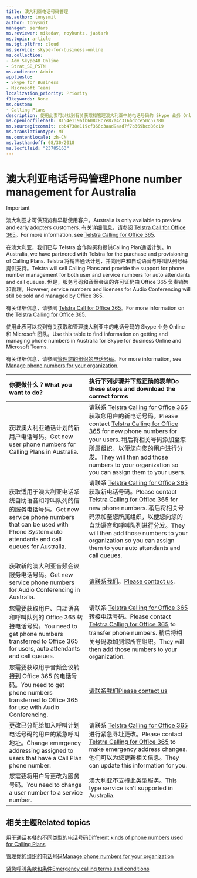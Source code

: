 ```yaml
---
title: 澳大利亚电话号码管理
ms.author: tonysmit
author: tonysmit
manager: serdars
ms.reviewer: mikedav, roykuntz, jastark
ms.topic: article
ms.tgt.pltfrm: cloud
ms.service: skype-for-business-online
ms.collection:
- Adm_Skype4B_Online
- Strat_SB_PSTN
ms.audience: Admin
appliesto:
- Skype for Business
- Microsoft Teams
localization_priority: Priority
f1keywords: None
ms.custom:
- Calling Plans
description: 使用此表可以找到有关获取和管理澳大利亚中的电话号码的 Skype 业务 Online 和 Microsoft 团队。
ms.openlocfilehash: 8154e119afb608c8c7e87a4c316bdcce50c57780
ms.sourcegitcommit: cbb4738e119cf366c3aad9aad7f7b369bcd86c19
ms.translationtype: MT
ms.contentlocale: zh-CN
ms.lasthandoff: 08/30/2018
ms.locfileid: "23785163"
---
```

# <a name="phone-number-management-for-australia"></a><span data-ttu-id="52185-103">澳大利亚电话号码管理</span><span class="sxs-lookup"><span data-stu-id="52185-103">Phone number management for Australia</span></span>
> [!IMPORTANT]
> <span data-ttu-id="52185-104">澳大利亚才可供预览和早期使用客户。</span><span class="sxs-lookup"><span data-stu-id="52185-104">Australia is only available to preview and early adopters customers.</span></span> <span data-ttu-id="52185-105">有关详细信息，请参阅 [Telstra Call for Office 365](https://aka.ms/TelstraVoicePlan)。</span><span class="sxs-lookup"><span data-stu-id="52185-105">For more information, see [Telstra Calling for Office 365](https://aka.ms/TelstraVoicePlan).</span></span>

<span data-ttu-id="52185-106">在澳大利亚，我们已与 Telstra 合作购买和提供Calling Plan通话计划。</span><span class="sxs-lookup"><span data-stu-id="52185-106">In Australia, we have partnered with Telstra for the purchase and provisioning of Calling Plans.</span></span> <span data-ttu-id="52185-107">Telstra 将销售通话计划，并向用户和自动语音与呼叫队列号码提供支持。</span><span class="sxs-lookup"><span data-stu-id="52185-107">Telstra will sell Calling Plans and provide the support for phone number management for both user and service numbers for auto attendants and call queues.</span></span> <span data-ttu-id="52185-108">但是，服务号码和音频会议的许可证仍由 Office 365 负责销售和管理。</span><span class="sxs-lookup"><span data-stu-id="52185-108">However, service numbers and licenses for Audio Conferencing will still be sold and managed by Office 365.</span></span>

<span data-ttu-id="52185-109">有关详细信息，请参阅 [Telstra Call for Office 365](https://aka.ms/TelstraVoicePlan)。</span><span class="sxs-lookup"><span data-stu-id="52185-109">For more information on the [Telstra Calling for Office 365](https://aka.ms/TelstraVoicePlan).</span></span>

<span data-ttu-id="52185-110">使用此表可以找到有关获取和管理澳大利亚中的电话号码的 Skype 业务 Online 和 Microsoft 团队。</span><span class="sxs-lookup"><span data-stu-id="52185-110">Use this table to find information on getting and managing phone numbers in Australia for Skype for Business Online and Microsoft Teams.</span></span>

<span data-ttu-id="52185-111">有关详细信息，请参阅[管理您的组织的电话号码](manage-phone-numbers-for-your-organization.md)。</span><span class="sxs-lookup"><span data-stu-id="52185-111">For more information, see  [Manage phone numbers for your organization](manage-phone-numbers-for-your-organization.md).</span></span>
  
|<span data-ttu-id="52185-112">**你要做什么？**</span><span class="sxs-lookup"><span data-stu-id="52185-112">**What you want to do?**</span></span>|<span data-ttu-id="52185-113">**执行下列步骤并下载正确的表单**</span><span class="sxs-lookup"><span data-stu-id="52185-113">**Do these steps and download the correct forms**</span></span>|
|:-----|:-----|
|<span data-ttu-id="52185-114">获取澳大利亚通话计划的新用户电话号码。</span><span class="sxs-lookup"><span data-stu-id="52185-114">Get new user phone numbers for Calling Plans in Australia.</span></span>   <br/> |<span data-ttu-id="52185-115">请联系 [Telstra  Calling for Office 365](https://aka.ms/TelstraVoicePlan) 获取您用户的新电话号码。</span><span class="sxs-lookup"><span data-stu-id="52185-115">Please contact [Telstra Calling for Office 365](https://aka.ms/TelstraVoicePlan) for new phone numbers for your users.</span></span> <span data-ttu-id="52185-116">稍后将相关号码添加至您所属组织，以便您向您的用户进行分发。</span><span class="sxs-lookup"><span data-stu-id="52185-116">They will then add those numbers to your organization so you can assign them to your users.</span></span> <br/>
|<span data-ttu-id="52185-117">获取适用于澳大利亚电话系统自助语音和呼叫队列的信的服务电话号码。</span><span class="sxs-lookup"><span data-stu-id="52185-117">Get new service phone numbers that can be used with Phone System auto attendants and call queues for Australia.</span></span> <br/> |<span data-ttu-id="52185-118">请联系 [Telstra  Calling for Office 365](https://aka.ms/TelstraVoicePlan) 获取新电话号码。</span><span class="sxs-lookup"><span data-stu-id="52185-118">Please contact [Telstra Calling for Office 365](https://aka.ms/TelstraVoicePlan) for new phone numbers.</span></span> <span data-ttu-id="52185-119">稍后将相关号码添加至您所属组织，以便您向您的自动语音和呼叫队列进行分发。</span><span class="sxs-lookup"><span data-stu-id="52185-119">They will then add those numbers to your organization so you can assign them to your auto attendants and call queues.</span></span> <br/>|
|<span data-ttu-id="52185-120">获取新的澳大利亚音频会议服务电话号码。</span><span class="sxs-lookup"><span data-stu-id="52185-120">Get new service phone numbers for Audio Conferencing in Australia.</span></span>   <br/> |<span data-ttu-id="52185-121">[请联系我们](mailto:ptnapac@microsoft.com)。</span><span class="sxs-lookup"><span data-stu-id="52185-121">[Please contact us](mailto:ptnapac@microsoft.com).</span></span>|
|<span data-ttu-id="52185-122">您需要获取用户、自动语音和呼叫队列的 Office 365 转接电话号码。</span><span class="sxs-lookup"><span data-stu-id="52185-122">You need to get phone numbers transferred to Office 365 for users, auto attendants and call queues.</span></span>  <br/> |<span data-ttu-id="52185-123">请联系 [Telstra  Calling for Office 365](https://aka.ms/TelstraVoicePlan) 转接电话号码。</span><span class="sxs-lookup"><span data-stu-id="52185-123">Please contact [Telstra Calling for Office 365](https://aka.ms/TelstraVoicePlan) to transfer phone numbers.</span></span> <span data-ttu-id="52185-124">稍后将相关号码添加到您所在组织。</span><span class="sxs-lookup"><span data-stu-id="52185-124">They will then add those numbers to your organization.</span></span>  <br/> |
|<span data-ttu-id="52185-125">您需要获取用于音频会议转接到 Office 365 的电话号码。</span><span class="sxs-lookup"><span data-stu-id="52185-125">You need to get phone numbers transferred to Office 365 for use with Audio Conferencing.</span></span>  |[<span data-ttu-id="52185-126">请联系我们</span><span class="sxs-lookup"><span data-stu-id="52185-126">Please contact us</span></span>](mailto:ptnapac@microsoft.com) |
|<span data-ttu-id="52185-127">更改已分配给加入呼叫计划电话号码的用户的紧急呼叫地址。</span><span class="sxs-lookup"><span data-stu-id="52185-127">Change emergency addressing assigned to users that have a Call Plan phone number.</span></span> |<span data-ttu-id="52185-128">请联系 [Telstra Calling for Office 365](https://aka.ms/TelstraVoicePlan) 进行紧急寻址更改。</span><span class="sxs-lookup"><span data-stu-id="52185-128">Please contact [Telstra Calling for Office 365](https://aka.ms/TelstraVoicePlan) to make emergency address changes.</span></span> <span data-ttu-id="52185-129">他们可以为您更新相关信息。</span><span class="sxs-lookup"><span data-stu-id="52185-129">They can update this information for you.</span></span>|
|<span data-ttu-id="52185-130">您需要将用户号更改为服务号码。</span><span class="sxs-lookup"><span data-stu-id="52185-130">You need to change a user number to a service number.</span></span> |<span data-ttu-id="52185-131">澳大利亚不支持此类型服务。</span><span class="sxs-lookup"><span data-stu-id="52185-131">This type service isn't supported in Australia.</span></span>

## <a name="related-topics"></a><span data-ttu-id="52185-132">相关主题</span><span class="sxs-lookup"><span data-stu-id="52185-132">Related topics</span></span>

[<span data-ttu-id="52185-133">用于通话套餐的不同类型的电话号码</span><span class="sxs-lookup"><span data-stu-id="52185-133">Different kinds of phone numbers used for Calling Plans</span></span>](../different-kinds-of-phone-numbers-used-for-calling-plans.md)

[<span data-ttu-id="52185-134">管理你的组织的电话号码</span><span class="sxs-lookup"><span data-stu-id="52185-134">Manage phone numbers for your organization</span></span>](manage-phone-numbers-for-your-organization.md)

[<span data-ttu-id="52185-135">紧急呼叫条款和条件</span><span class="sxs-lookup"><span data-stu-id="52185-135">Emergency calling terms and conditions</span></span>](../emergency-calling-terms-and-conditions.md)